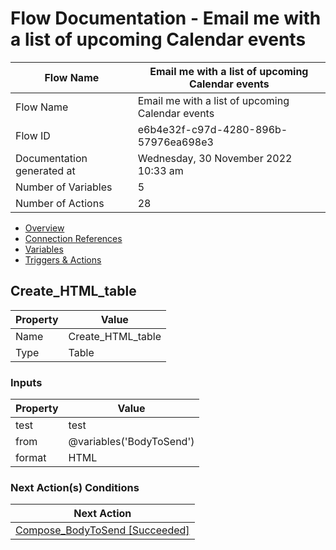 ﻿# Flow Documentation \- Email me with a list of upcoming Calendar events

| Flow Name                  | Email me with a list of upcoming Calendar events |
| -------------------------- | ------------------------------------------------ |
| Flow Name                  | Email me with a list of upcoming Calendar events |
| Flow ID                    | e6b4e32f\-c97d\-4280\-896b\-57976ea698e3         |
| Documentation generated at | Wednesday, 30 November 2022 10:33 am             |
| Number of Variables        | 5                                                |
| Number of Actions          | 28                                               |

- [Overview](../index-Email-me-with-a-list-of-upcoming-Calendar-events(e6b4e32f-c97d-4280-896b-57976ea698e3).md)
- [Connection References](../connections-Email-me-with-a-list-of-upcoming-Calendar-events(e6b4e32f-c97d-4280-896b-57976ea698e3).md)
- [Variables](../variables-Email-me-with-a-list-of-upcoming-Calendar-events(e6b4e32f-c97d-4280-896b-57976ea698e3).md)
- [Triggers & Actions](../triggersactions-Email-me-with-a-list-of-upcoming-Calendar-events(e6b4e32f-c97d-4280-896b-57976ea698e3).md)

## Create\_HTML\_table

| Property | Value               |
| -------- | ------------------- |
| Name     | Create\_HTML\_table |
| Type     | Table               |

### Inputs

| Property | Value                    |
| -------- | ------------------------ |
| test     | test                     |
| from     | @variables('BodyToSend') |
| format   | HTML                     |

### Next Action(s) Conditions

| Next Action                                                                                                                                       |
| ------------------------------------------------------------------------------------------------------------------------------------------------- |
| [Compose\_BodyToSend \[Succeeded\]](Compose_BodyToSend-Email-me-with-a-list-of-upcoming-Calendar-events(e6b4e32f-c97d-4280-896b-57976ea698e3).md) |
